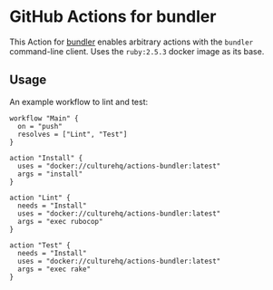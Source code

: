 # GitHub Actions for bundler

This Action for [bundler](https://bundler.io/) enables arbitrary actions with the `bundler` command-line client. Uses the `ruby:2.5.3` docker image as its base.

## Usage

An example workflow to lint and test:

```hcl
workflow "Main" {
  on = "push"
  resolves = ["Lint", "Test"]
}

action "Install" {
  uses = "docker://culturehq/actions-bundler:latest"
  args = "install"
}

action "Lint" {
  needs = "Install"
  uses = "docker://culturehq/actions-bundler:latest"
  args = "exec rubocop"
}

action "Test" {
  needs = "Install"
  uses = "docker://culturehq/actions-bundler:latest"
  args = "exec rake"
}
```
